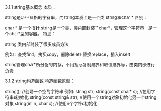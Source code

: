 3.1.1 string基本概念
本质：

string是C++风格的字符串，而string本质上是一个类
string和char * 区别：

char * 是一个指针
string是一个类，类内部封装了char*，管理这个字符串，是一个char*型的容器。
特点：

string 类内部封装了很多成员方法

例如：查找find，拷贝copy，删除delete 替换replace，插入insert

string管理char*所分配的内存，不用担心复制越界和取值越界等，由类内部进行负责

3.1.2 string构造函数
构造函数原型：

string(); //创建一个空的字符串 例如: string str;
string(const char* s); //使用字符串s初始化
string(const string& str); //使用一个string对象初始化另一个string对象
string(int n, char c); //使用n个字符c初始化